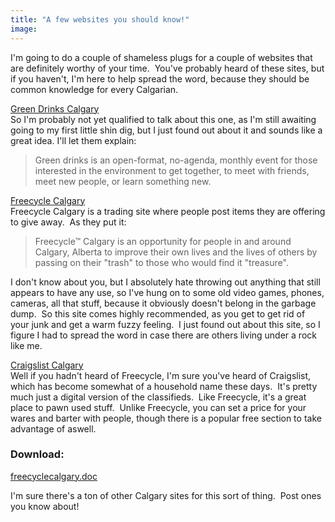 ```yaml
---
title: "A few websites you should know!"
image:
---
```

<p>I'm going to do a couple of shameless plugs for a couple of websites that are definitely worthy of your time.&nbsp; You've probably heard of these sites, but if you haven't, I'm here to help spread the word, because they should be common knowledge for every Calgarian.</p>
<!-- pagebreak -->
<p><a href="http://www.meetup.com/green-drinks-calgary/">Green Drinks Calgary</a><br />So I'm probably not yet qualified to talk about this one, as I'm still awaiting going to my first little shin dig, but I just found out about it and sounds like a great idea.  I'll let them explain:</p>
<blockquote>Green drinks is an open-format, no-agenda, monthly event for those interested in the environment to get together, to meet with friends, meet new people, or learn something new.</blockquote>
<p><a href="http://ca.groups.yahoo.com/group/freecyclecalgary/">Freecycle Calgary</a><br />Freecycle Calgary is a trading site where people post items they are offering to give away.&nbsp; As they put it:</p>
<blockquote>Freecycle&trade; Calgary is an opportunity for people in and around Calgary, Alberta to improve their own lives and the lives of others by passing on their "trash" to those who would find it "treasure".</blockquote>
<p>I don't know about you, but I absolutely hate throwing out anything that still appears to have any use, so I've hung on to some old video games, phones, cameras, all that stuff, because it obviously doesn't belong in the garbage dump.&nbsp; So this site comes highly recommended, as you get to get rid of your junk and get a warm fuzzy feeling.&nbsp; I just found out about this site, so I figure I had to spread the word in case there are others living under a rock like me.</p>
<p><a href="http://calgary.en.craigslist.ca/">Craigslist Calgary</a><br />Well if you hadn't heard of Freecycle, I'm sure you've heard of Craigslist, which has become somewhat of a household name these days.&nbsp; It's pretty much just a digital version of the classifieds.&nbsp; Like Freecycle, it's a great place to pawn used stuff.&nbsp; Unlike Freecycle, you can set a price for your wares and barter with people, though there is a popular free section to take advantage of aswell.</p>
<p><div class="side"><h3>Download:</h3><p><a href="../file/post/a_few_websites_you_should_know/freecyclecalgary.doc">freecyclecalgary.doc</a><br/></p></div>I'm sure there's a ton of other Calgary sites for this sort of thing.&nbsp; Post ones you know about!</p>